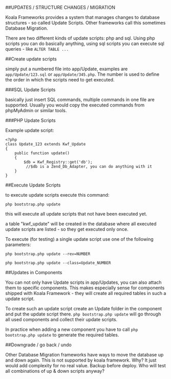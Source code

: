 ##UPDATES / STRUCTURE CHANGES / MIGRATION

Koala Frameworks provides a system that manages changes to database structures - so called Update Scripts. 
Other frameworks call this sometimes Database Migration.

There are two different kinds of update scripts: php and sql. Using php scripts you can do basically anything, 
using sql scripts you can execute sql queries - like `ALTER TABLE ...`

##Create update scripts

simply put a numbered file into app/Update, examples are `app/Update/123.sql` or `app/Update/345.php`. 
The number is used to define the order in which the scripts need to get executed.

###SQL Update Scripts

basically just insert SQL commands, multiple commands in one file are supported. 
Usually you would copy the executed commands from phpMyAdmin or similar tools.

###PHP Update Scripts

Example update script:

    <?php
    class Update_123 extends Kwf_Update
    {
        public function update()
        {
            $db = Kwf_Registry::get('db');
             //$db is a Zend_Db_Adapter, you can do anything with it
        }
    }
    
##Execute Update Scripts

to execute update scripts execute this command:

`php bootstrap.php update`

this will execute all update scripts that not have been executed yet.

a table "kwf_update" will be created in the database where all executed update scripts are listed - so they get executed only once.

To execute (for testing) a single update script use one of the following parameters:

`php bootstrap.php update --rev=NUMBER`

`php bootstrap.php update --class=Update_NUMBER`

##Updates in Components

You can not only have Update scripts in app/Updates, you can also attach them to specific components. 
This makes especially sense for components shipped with Koala Framework - 
they will create all required tables in such a update script.

To create such an update script create an Update folder in the component and put the update script there.
`php bootstrap.php update` will go through all used components and collect their update scripts.

In practice when adding a new component you have to call  `php bootstrap.php update` to generate the required tables.

##Downgrade / go back / undo

Other Database Migration frameworks have ways to move the database up and down again. This is not supported by koala framework. Why? It just would add complexity for no real value.
Backup before deploy. Who will test all combinations of up & down scripts anyway?